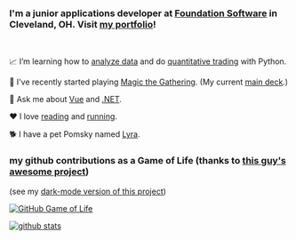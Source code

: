 ### I'm a junior applications developer at [Foundation Software](https://www.foundationsoft.com/) in Cleveland, OH. Visit [my portfolio](https://rutholdja.netlify.app/)!
<br />

📈 I’m learning how to [analyze data](https://www.kaggle.com/ruthrootz) and do [quantitative trading](https://www.quantconnect.com/u/ruth-o) with Python.

🎴 I've recently started playing [Magic the Gathering](https://magic.wizards.com/en). (My current [main deck](https://www.topdecked.com/decks/izzet-custom-guild-kit-deck/2ff01d66-c522-44fb-b495-ad48aa168f90).)

💬 Ask me about [Vue](https://vuejs.org/) and [.NET](https://dotnet.microsoft.com/).

❤ I love [reading](https://www.goodreads.com/user/show/72249220-ruth) and [running](https://www.strava.com/athletes/roldja).

🐕 I have a pet Pomsky named [Lyra](https://i.redd.it/ui7yd6c2wiu61.jpg).
<br />

### my github contributions as a Game of Life (thanks to [this guy's awesome project](https://github.com/ethomson/github4life))

(see my [dark-mode version of this project](https://github.com/ruthrootz/github4life))

[![GitHub Game of Life](https://github-life.herokuapp.com/ruthrootz.gif?z=6)](https://github-life.herokuapp.com/ruthrootz)
<br />

[![github stats](https://github-readme-stats.vercel.app/api?username=ruthrootz&count_private=true&theme=github_dark&icon_color=ec362f&show_icons=true)](https://github.com/ruthrootz)
